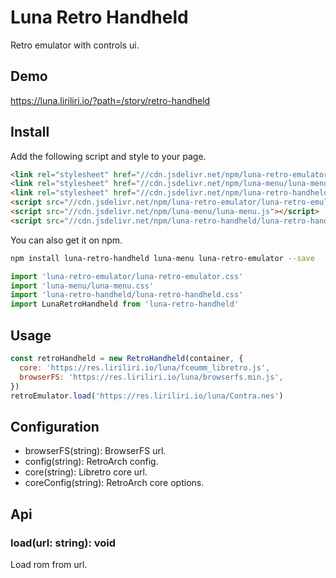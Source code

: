 # Luna Retro Handheld

Retro emulator with controls ui.

## Demo

https://luna.liriliri.io/?path=/story/retro-handheld

## Install

Add the following script and style to your page.

```html
<link rel="stylesheet" href="//cdn.jsdelivr.net/npm/luna-retro-emulator/luna-retro-emulator.css" />
<link rel="stylesheet" href="//cdn.jsdelivr.net/npm/luna-menu/luna-menu.css" />
<link rel="stylesheet" href="//cdn.jsdelivr.net/npm/luna-retro-handheld/luna-retro-handheld.css" />
<script src="//cdn.jsdelivr.net/npm/luna-retro-emulator/luna-retro-emulator.js"></script>
<script src="//cdn.jsdelivr.net/npm/luna-menu/luna-menu.js"></script>
<script src="//cdn.jsdelivr.net/npm/luna-retro-handheld/luna-retro-handheld.js"></script>
```

You can also get it on npm.

```bash
npm install luna-retro-handheld luna-menu luna-retro-emulator --save
```

```javascript
import 'luna-retro-emulator/luna-retro-emulator.css'
import 'luna-menu/luna-menu.css'
import 'luna-retro-handheld/luna-retro-handheld.css'
import LunaRetroHandheld from 'luna-retro-handheld'
```

## Usage

```javascript
const retroHandheld = new RetroHandheld(container, {
  core: 'https://res.liriliri.io/luna/fceumm_libretro.js',
  browserFS: 'https://res.liriliri.io/luna/browserfs.min.js',
})
retroEmulator.load('https://res.liriliri.io/luna/Contra.nes')
```

## Configuration

* browserFS(string): BrowserFS url.
* config(string): RetroArch config.
* core(string): Libretro core url.
* coreConfig(string): RetroArch core options.

## Api

### load(url: string): void

Load rom from url.
